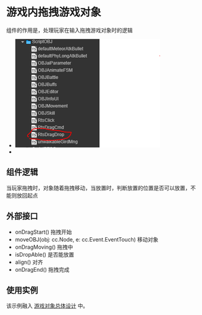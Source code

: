 # 游戏内拖拽游戏对象

组件的作用是，处理玩家在输入拖拽游戏对象时的逻辑
- ![代码](img/drag.PNG)
- 
## 组件逻辑

当玩家拖拽时，对象随着拖拽移动，当放置时，判断放置的位置是否可以放置，不能则放回起点

## 外部接口

- onDragStart() 拖拽开始
- moveOBJ(obj: cc.Node, e: cc.Event.EventTouch) 移动对象
- onDragMoving() 拖拽中
- isDropAble() 是否能放置
- align() 对齐
- onDragEnd() 拖拽完成

## 使用实例

该示例融入 [游戏对象总体设计](./OBJEditor.md) 中。